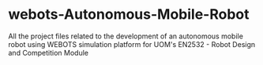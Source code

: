 # webots-Autonomous-Mobile-Robot
All the project files related to the development of an autonomous mobile robot using WEBOTS simulation platform for UOM's EN2532 - Robot Design and Competition Module
